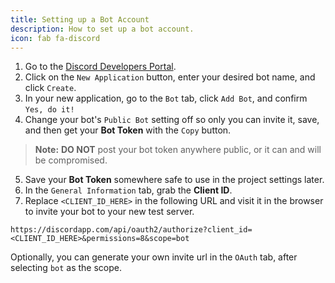 ```yaml
---
title: Setting up a Bot Account
description: How to set up a bot account.
icon: fab fa-discord
---
```

1. Go to the [Discord Developers Portal](https://discordapp.com/developers/applications/).
2. Click on the `New Application` button, enter your desired bot name, and click `Create`.
3. In your new application, go to the `Bot` tab, click `Add Bot`, and confirm `Yes, do it!`
4. Change your bot's `Public Bot` setting off so only you can invite it, save, and then get your **Bot Token** with the `Copy` button.
> **Note:** **DO NOT** post your bot token anywhere public, or it can and will be compromised.
5. Save your **Bot Token** somewhere safe to use in the project settings later.
6. In the `General Information` tab, grab the **Client ID**.
7. Replace `<CLIENT_ID_HERE>` in the following URL and visit it in the browser to invite your bot to your new test server.
```plaintext
https://discordapp.com/api/oauth2/authorize?client_id=<CLIENT_ID_HERE>&permissions=8&scope=bot
```
Optionally, you can generate your own invite url in the `OAuth` tab, after selecting `bot` as the scope.